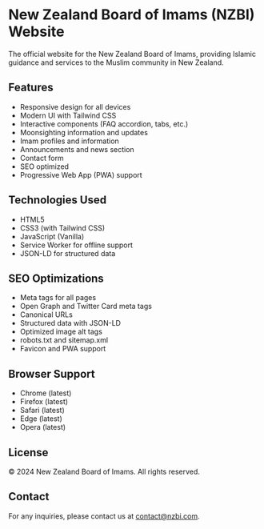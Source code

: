# New Zealand Board of Imams (NZBI) Website

The official website for the New Zealand Board of Imams, providing Islamic guidance and services to the Muslim community in New Zealand.

## Features

- Responsive design for all devices
- Modern UI with Tailwind CSS
- Interactive components (FAQ accordion, tabs, etc.)
- Moonsighting information and updates
- Imam profiles and information
- Announcements and news section
- Contact form
- SEO optimized
- Progressive Web App (PWA) support

## Technologies Used

- HTML5
- CSS3 (with Tailwind CSS)
- JavaScript (Vanilla)
- Service Worker for offline support
- JSON-LD for structured data

## SEO Optimizations

- Meta tags for all pages
- Open Graph and Twitter Card meta tags
- Canonical URLs
- Structured data with JSON-LD
- Optimized image alt tags
- robots.txt and sitemap.xml
- Favicon and PWA support

## Browser Support

- Chrome (latest)
- Firefox (latest)
- Safari (latest)
- Edge (latest)
- Opera (latest)

## License

© 2024 New Zealand Board of Imams. All rights reserved.

## Contact

For any inquiries, please contact us at [contact@nzbi.com](mailto:contact@nzbi.com).
